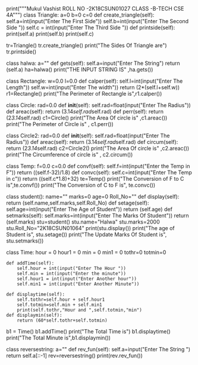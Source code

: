 print("""Mukul Vashist
ROLL NO -2K18CSUN01027
CLASS -B-TECH CSE 4A""")
class Triangle:
    a=0
    b=0
    c=0
    def create_triangle(self):
        self.a=int(input("Enter The First Side"))
        self.b=int(input("Enter The Second Side "))
        self.c = int(input("Enter The Third Side "))
    def printside(self):
        print(self.a)
        print(self.b)
        print(self.c)

tr=Triangle()
tr.create_triangle()
print("The Sides Of Triangle are")
tr.printside()

class halwa:
    a=""
    def gets(self):
        self.a=input("Enter The String")
        return (self.a)
ha=halwa()
print("THE INPUT STRING IS" ,ha.gets())

class Rectangle:
    w=0.0
    l=0.0
    def calper(self):
        self.l=int(input("Enter The Length"))
        self.w=int(input("Enter The width"))
        return (2*(self.l+self.w))
r1=Rectangle()
print("The Perimeter of Rectangle is",r1.calper())

class Circle:
    rad=0.0
    def __init__(self):
        self.rad=float(input("Enter The Radius"))
    def areac(self):
        return (3.14*self.rad*self.rad)
    def perr(self):
        return (2*3.14*self.rad)
c1=Circle()
print("The Area Of circle is" ,c1.areac())
print("The Perimeter of Circle is" , c1.perr())

class Circle2:
    rad=0.0
    def __init__(self):
        self.rad=float(input("Enter The Radius"))
    def areac(self):
        return (3.14*self.rad*self.rad)
    def circum(self):
        return (2*3.14*self.rad)
c2=Circle2()
print("The Area Of circle is" ,c2.areac())
print("The Circumference of circle is" , c2.circum())

class Temp:
    f=0.0
    c=0.0
    def convf(self):
        self.f=int(input("Enter the Temp in F"))
        return ((self.f-32)/1.8)
    def convc(self):
        self.c=int(input("Enter The Temp in c"))
        return ((self.c*1.8)+32)
te=Temp()
print("The Conversion of F to C is",te.convf())
print("The Conversion of C to F is", te.convc())

class student():
    name=""
    marks=0
    age=0
    Roll_No=""
    def display(self):
        return (self.name,self.marks,self.Roll_No)
    def setage(self):
        self.age=int(input("Enter The Age of Student"))
        return (self.age)
    def setmarks(self):
        self.marks=int(input("Enter The Marks Of Student"))
        return (self.marks)
stu=student()
stu.name="Halwa"
stu.marks=2000
stu.Roll_No="2K18CSUN01064"
print(stu.display())
print("The age of Student is", stu.setage())
print("The Update Marks Of Student is", stu.setmarks())

class Time:
    hour = 0
    hour1 = 0
    min = 0
    min1 = 0
    tothr=0
    totmin=0

    def addTime(self):
        self.hour = int(input("Enter The Hour "))
        self.min = int(input("Enter the minute"))
        self.hour1 = int(input("Enter Another hour"))
        self.min1 = int(input("Enter Another Minute"))

    def displaytime(self):
        self.tothr=self.hour + self.hour1
        self.totmin=self.min + self.min1
        print(self.tothr,"Hour and ",self.totmin,"min")
    def displaymin(self):
        return (60*self.tothr+self.totmin)




b1 = Time()
b1.addTime()
print("The Total Time is")
b1.displaytime()
print("The Total Minute is",b1.displaymin())

class reversestring:
    a=""
    def rev_fun(self):
        self.a=input("Enter The String ")
        return self.a[::-1]
rev=reversestring()
print(rev.rev_fun())
